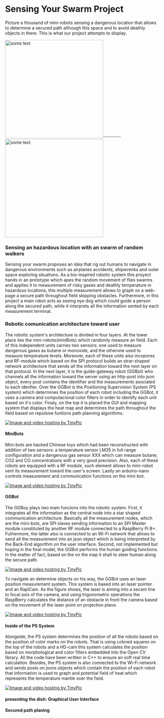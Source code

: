 # Sensing Your Swarm Project

<p>Picture a thousand of mini-robots sensing a dangerous location that allows to determine a secured path although this space and to avoid deathly objects in there. This is what our project attempts to display.</p>

<IMG SRC="http://i.dailymail.co.uk/i/pix/2011/08/23/article-0-02D26216000005DC-732_468x375.jpg" ALT="some text" WIDTH=320 HEIGHT=320>---------<IMG SRC="http://groups.csail.mit.edu/drl/BoeingPages/ResearchProblems/whole-swarm-from-above.jpg" ALT="some text" WIDTH=320 HEIGHT=320>

<h3>Sensing an hazardous location with an swarm of random walkers</h3>

<p>Sensing your swarm proposes an idea that rig out humans to navigate in dangerous environments such as airplanes accidents, shipwrenks and outer space exploring situations. As a bio-inspired robotic system this proyect hands in an prototype which apes the random movement of flies swarms and applies it to measurement of risky gases and deathly temperature in hazardous locations, this multiple measurement allows to graph on a web-page a secure path throughout field skipping obstacles. Furthermore, in this project a main robot acts as seeing eye dog which could guide a person along the secured path, while it interprets all the information sented by each measurement terminal.</p>

<h3>Robotic comunication architecture toward user</h3>

<p>The robotic system's architecture is divided in four layers. At the lower place lies the mini-robots(miniBots) which randomly measure an field. Each of this independent units carries two sensors: one used to measure dangerous gases as butane or monoxide, and the otherone used to measure temperature levels. Moreover, each of these units also incopores and RF-module which based on the SPI protocol builds an strar-shaped network architecture that sends all the information toward the next layer on that protocol. In the next layer, it is the guide-gateway robot (GGBot) who channels all the information toward the server using an http-post into json object, every post contains the identifier and the measurements asociated to each idenfier. Over the GGBot is the Positioning Supervision System (PS system) which determines the position of each robot including the GGBot, it uses a camera and computacional color filters in order to identify each unit based on it's color. Finaly, on the top it is placed the GUI and mapping system that displays the heat map and determines the path throughout the field based on repulsive funtions path planning algorithms.</p>

<a href="http://es.tinypic.com?ref=25jcsco" target="_blank"><img src="http://i57.tinypic.com/25jcsco.jpg" border="0" alt="Image and video hosting by TinyPic"></a>
<h4>MiniBots</h4>
<p>Mini-bots are hacked Chinese toys which had been reconstructed with addition of two sensors:  a temperature sensor LM35 in full range configuration and a dangerous gas sensor XXX which can measure butane, CO2 and CO concentrations with a very good precision. Also, each of these robots are equipped with a RF module, such element allows to mini-robot sent its measurement toward the user's screen. Lastly an arduino-nano controls measurement and  communication functions on the mini-bot. </p>
<a href="http://es.tinypic.com?ref=fu49id" target="_blank"><img src="http://i59.tinypic.com/fu49id.png" border="0" alt="Image and video hosting by TinyPic"></a>
<h4>GGBot</h4>
<p>The GGBoy plays two main funcions into the robotic system. First, it integrates all the information  as the central node into a star shaped communication architecture. Basically all the measurement nodes, which are the mini-bots, are SPI slaves sending information to an SPI Master module constituted by another RF module connected to a RaspBerry Pi B+. Futhermore, the latter also is connected to an Wi-Fi network that allows to send all the measurement into an json object which is being interpreted by the Back-End algorithm on the user interface. Second, not implemented but hoping in the final model, the GGBot performs the human guiding functions. In the matter of fact, based on the on the map it shall to steer human along the secure path.</p>
<a href="http://es.tinypic.com?ref=2nk6fc6" target="_blank"><img src="http://i59.tinypic.com/2nk6fc6.png" border="0" alt="Image and video hosting by TinyPic"></a>
<p>To navigate an determine objects on his way, the GGBot uses an laser position measurement system. This system is based into an laser pointer and an RapiCam. As the figure shows, the laser is aiming into a secant line to focal axis of the camera, and using trigonometric operations the RaspBerry calculates the distance of an obstacle in front the camera based on the movement of the laser point on projection plane.</p>
<a href="http://es.tinypic.com?ref=23kxhyg" target="_blank"><img src="http://i61.tinypic.com/23kxhyg.jpg" border="0" alt="Image and video hosting by TinyPic"></a>
<h4>Inside of the PS System</h4>
<p>Alongside, the PS system determines the position of all the robots based on the position of color marks on the robots. That is using colored squares on the top of the robots and a HD-cam this system calculates the position based on morphological and color filters embedded into the Open CV library. All the code have been written in C++ to ensure an soft real time calculation.  Besides, the PS system is also connected to the Wi-Fi network and sends posts on jsons objects which contain the position of each robot that information is used to graph and potential field of heat which represents the temperature mantle over the field.</p>
<a href="http://es.tinypic.com?ref=nodlag" target="_blank"><img src="http://i59.tinypic.com/nodlag.jpg" border="0" alt="Image and video hosting by TinyPic"></a>
<h4>presenting the dish: Graphical User Interface</h4>
<h4>Secured path planing</h4>



